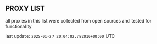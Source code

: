 ## PROXY LIST

all proxies in this list were collected from open sources and tested for functionality

last update: `2025-01-27 20:04:02.782010+00:00` UTC